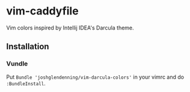 # vim-caddyfile
Vim colors inspired by Intellij IDEA's Darcula theme.

## Installation
### Vundle
Put `Bundle 'joshglendenning/vim-darcula-colors'` in your vimrc and do `:BundleInstall`.
